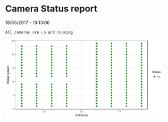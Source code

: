 Camera Status report
================
18/05/2017 - 18:13:06

    All cameras are up and running

![](camreport_files/figure-markdown_github/unnamed-chunk-2-1.png)
